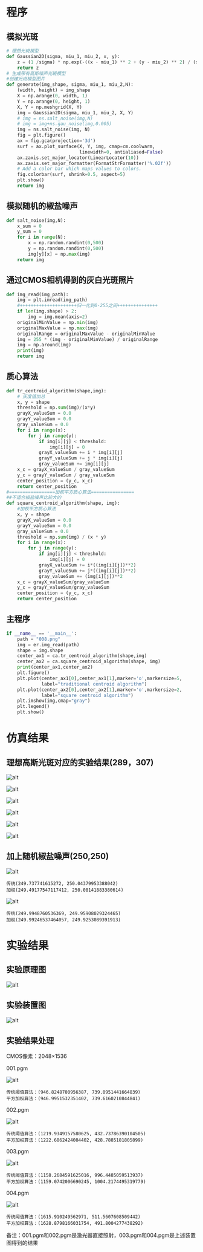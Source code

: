 # 程序
## 模拟光斑

```python
# 理想光斑模型
def Gaussian2D(sigma, miu_1, miu_2, x, y):
    z = (1 /sigma) * np.exp(-((x - miu_1) ** 2 + (y - miu_2) ** 2) / (sigma ** 2))
    return z
# 生成带有高斯噪声光斑模型
#创建光斑模型图片
def generate(img_shape, sigma, miu_1, miu_2,N):
    (width, height) = img_shape
    X = np.arange(0, width, 1)
    Y = np.arange(0, height, 1)
    X, Y = np.meshgrid(X, Y)
    img = Gaussian2D(sigma, miu_1, miu_2, X, Y)
    # img = ns.salt_noise(img,N)
    # img = img+ns.gau_noise(img,0.005)
    img = ns.salt_noise(img, N)
    fig = plt.figure()
    ax = fig.gca(projection='3d')
    surf = ax.plot_surface(X, Y, img, cmap=cm.coolwarm,
                           linewidth=0, antialiased=False)
    ax.zaxis.set_major_locator(LinearLocator(10))
    ax.zaxis.set_major_formatter(FormatStrFormatter('%.02f'))
    # Add a color bar which maps values to colors.
    fig.colorbar(surf, shrink=0.5, aspect=5)
    plt.show()
    return img
```

## 模拟随机的椒盐噪声

```python
def salt_noise(img,N):
    x_sum = 0
    y_sum = 0
    for i in range(N):
        x = np.random.randint(0,500)
        y = np.random.randint(0,500)
        img[y][x] = np.max(img)
    return img
```

## 通过CMOS相机得到的灰白光斑照片

```python
def img_read(img_path):
    img = plt.imread(img_path)
    #+++++++++++++++++++++归一化到0-255之间+++++++++++++++
    if len(img.shape) > 2:
        img = img.mean(axis=2)
    originalMinValue = np.min(img)
    originalMaxValue = np.max(img)
    originalRange = originalMaxValue - originalMinValue
    img = 255 * (img - originalMinValue) / originalRange
    img = np.around(img)
    print(img)
    return img
```

## 质心算法

```python
def tr_centroid_algorithm(shape,img):
    # 灰度值加总
    x, y = shape
    threshold = np.sum(img)/(x*y)
    grayX_valueSum = 0.0
    grayY_valueSum = 0.0
    gray_valueSum = 0.0
    for i in range(x):
        for j in range(y):
            if img[i][j] < threshold:
                img[i][j] = 0
            grayX_valueSum += i * img[i][j]
            grayY_valueSum += j * img[i][j]
            gray_valueSum += img[i][j]
    x_c = grayX_valueSum / gray_valueSum
    y_c = grayY_valueSum / gray_valueSum
    center_position = (y_c, x_c)
    return center_position
#=================加权平方质心算法================
##不适合椒盐噪声比较大的
def square_centroid_algorithm(shape, img):
    #加权平方质心算法
    x, y = shape
    grayX_valueSum = 0.0
    grayY_valueSum = 0.0
    gray_valueSum = 0.0
    threshold = np.sum(img) / (x * y)
    for i in range(x):
        for j in range(y):
            if img[i][j] < threshold:
                img[i][j] = 0
            grayX_valueSum += i*((img[i][j])**2)
            grayY_valueSum += j*((img[i][j])**2)
            gray_valueSum += (img[i][j])**2
    x_c = grayX_valueSum/gray_valueSum
    y_c = grayY_valueSum/gray_valueSum
    center_position = (y_c, x_c)
    return center_position
```

## 主程序

```python
if __name__ == '__main__':
    path = "008.png"
    img = er.img_read(path)
    shape = img.shape
    center_ax1 = ca.tr_centroid_algorithm(shape,img)
    center_ax2 = ca.square_centroid_algorithm(shape, img)
    print(center_ax1,center_ax2)
    plt.figure()
    plt.plot(center_ax1[0],center_ax1[1],marker='o',markersize=5,
             label="traditional centroid algorithm")
    plt.plot(center_ax2[0],center_ax2[1],marker='o',markersize=2,
             label="square centroid algorithm")
    plt.imshow(img,cmap="gray")
    plt.legend()
    plt.show()
```

# 仿真结果
## 理想高斯光斑对应的实验结果(289，307)
![alt](https://uploadfiles.nowcoder.com/images/20211216/628143978_1639618563464/D2B5CA33BD970F64A6301FA75AE2EB22)

![alt](https://uploadfiles.nowcoder.com/images/20211216/628143978_1639618602278/D2B5CA33BD970F64A6301FA75AE2EB22)

![alt](https://uploadfiles.nowcoder.com/images/20211216/628143978_1639618619181/D2B5CA33BD970F64A6301FA75AE2EB22)

![alt](https://uploadfiles.nowcoder.com/images/20211216/628143978_1639618629905/D2B5CA33BD970F64A6301FA75AE2EB22)

![alt](https://uploadfiles.nowcoder.com/images/20211216/628143978_1639618641331/D2B5CA33BD970F64A6301FA75AE2EB22)

![alt](https://uploadfiles.nowcoder.com/images/20211216/628143978_1639618649375/D2B5CA33BD970F64A6301FA75AE2EB22)
## 加上随机椒盐噪声(250,250)
![alt](https://uploadfiles.nowcoder.com/images/20211216/628143978_1639618674360/D2B5CA33BD970F64A6301FA75AE2EB22)


```
传统(249.737741615272, 250.04379953388042)
加权(249.49177547117412, 250.08141883380614)
```

![alt](https://uploadfiles.nowcoder.com/images/20211216/628143978_1639618723375/D2B5CA33BD970F64A6301FA75AE2EB22)



```
传统(249.9948760536369, 249.95908029324465)
加权(249.99246537464057, 249.9253089391913)
```

# 实验结果

## 实验原理图
![alt](https://uploadfiles.nowcoder.com/images/20211216/628143978_1639618757892/D2B5CA33BD970F64A6301FA75AE2EB22)


## 实验装置图
![alt](https://uploadfiles.nowcoder.com/images/20211216/628143978_1639618777884/D2B5CA33BD970F64A6301FA75AE2EB22)


## 实验结果处理

CMOS像素：2048×1536

001.pgm

![alt](https://uploadfiles.nowcoder.com/images/20211216/628143978_1639618798879/D2B5CA33BD970F64A6301FA75AE2EB22)


```
传统阈值算法：(946.8248700956387, 739.0951441664839)
平方加权算法：(946.9951532351402, 739.6160210844841)
```

002.pgm

![alt](https://uploadfiles.nowcoder.com/images/20211216/628143978_1639618819760/D2B5CA33BD970F64A6301FA75AE2EB22)


```
传统阈值算法：(1219.9349157580625, 432.73786390104505)
平方加权算法：(1222.6862424084402, 428.7885181805899)
```

003.pgm

![alt](https://uploadfiles.nowcoder.com/images/20211216/628143978_1639618849479/D2B5CA33BD970F64A6301FA75AE2EB22)


```
传统阈值算法：(1158.2684591625016, 996.4485059513937)
平方加权算法：(1159.0742006690245, 1004.2174495319779)
```

004.pgm

![alt](https://uploadfiles.nowcoder.com/images/20211216/628143978_1639618866253/D2B5CA33BD970F64A6301FA75AE2EB22)


```
传统阈值算法：(1615.910249562971, 511.5607608509442)
平方加权算法：(1628.8798166031754, 491.8004277438292)
```

备注：001.pgm和002.pgm是激光器直接照射，003.pgm和004.pgm是上述装置图得到的结果

